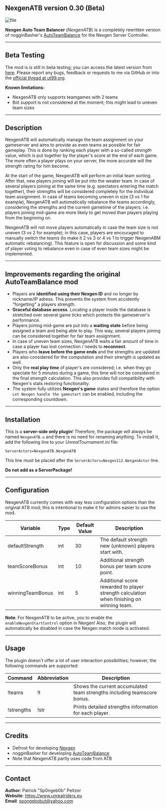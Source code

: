 **NexgenATB version 0.30 (Beta)**
-

![file](https://user-images.githubusercontent.com/12958319/79121922-bc8ac980-7d96-11ea-86d2-5fbe36adf820.jpg)


**Nexgen Auto Team Balancer** (*NexgenATB*) is a completely rewritten version of nogginBasher's [AutoTeamBalance](https://unrealadmin.org/forums/showthread.php?t=23777) for the Nexgen Server Controller.

---
**Beta Testing**
-

The mod is is still in beta testing; you can access the latest version from [here](https://github.com/Sp0ngeb0b/NexgenATB/releases). Please report any bugs, feedback or requests to me via GitHub or into the [official thread at ut99.org](https://ut99.org/viewtopic.php?f=7&t=13806).

**Known limitations:**

 - NexgenATB only supports teamgames with 2 teams
 - Bot support is not considered at the moment; this might lead to uneven team sizes
 

---
**Description**
-

NexgenATB will automatically manage the team assignment on your gameserver and aims to provide as even teams as possible for fair gameplay. This is done by ranking each player with a so-called *strength* value, which is put together by the player's score at the end of each game. The more often a player plays on your server, the more accurate will the strength rating for him become.

At the start of the game, NexgenATB will perform an initial team sorting. After that, new players joining will be put into the weaker team. In case of several players joining at the same time (e.g. spectators entering the match together), their strengths will be considered completely for the individual team assignment. In case of teams becoming uneven in size (3 vs 1 for example), NexgenATB will automatically rebalance the teams accordingly, considering the strengths and the current gametime of the players; i.e. players joining mid-game are more likely to get moved than players playing from the beginning on.

NexgenATB will not move players automatically in case the team size is not uneven (3 vs 2 for example); in this case, players are encouraged to manually switch the teams (to make it 2 vs 3 or 4 vs 1 to trigger NexgenABM automatic rebalancing). This feature is open for discussion and some kind of player voting to rebalance even in case of even team sizes might be implemented.

---

**Improvements regarding the original AutoTeamBalance mod**
-

- Players are **identified using their Nexgen ID** and no longer by nickname/IP adress. This prevents the system from accidently "forgetting" a players strength.
- **Graceful database access**. Locating a player inside the database is stretched over several game ticks which protects the gameserver's performance.
- Players joining mid-game are put into a **waiting state** before being assigned a team and being able to play. This way, several players joining can be considered together for fair team assignment.
- In case of uneven team sizes, NexgenATB waits a fair amount of time in case a player has lost connection / needs to **reconnect**.
- Players who **leave before the game ends** and the strengths are updated are also considered for the computation and their strength is updated as well.
- Only the **real play time** of player's are considered; i.e. when they go spectate for 5 minutes during a game, this time will not be considered in the final strength calculation. This also provides full compatibility with Nexgen's stats restoring functionality.
- The system fully utilizes **Nexgen's game** states and therefore the option `Let Nexgen handle the gamestart` can be enabled, including the corresponding countdown.

---

**Installation**
-

This is a **server-side only plugin**! Therefore, the package will always be named `NexgenATB.u` and there is no need for renaming anything. To install it, add the following line to your *UnrealTournament.ini* file:

```
ServerActors=NexgenATB.NexgenATB
```
This line must be placed after the `ServerActors=Nexgen112.NexgenActor` line.

**Do not add as a ServerPackage!**

---

**Configuration**
-

NexgenATB currently comes with way less configuration options than the original ATB mod; this is intentional to make it for admins easier to use the mod.

|**Variable**|**Type**|**Default Value**|**Description**|
|--|--|--|--|
|defaultStrength |int|30|The default strength new (unknown) players start with.  
|teamScoreBonus  |int|10|Additional strength bonus per team score point.
|winningTeamBonus|int|5 |Additional score rewarded to player strength calculation when finishing on winning team.

**Note**: For NexgenATB to be active, you to enable the `enableNexgenStartControl` option in Nexgen! Also, the plugin will automatically be disabled in case the Nexgen match mode is activated.

---

**Usage**
-

The plugin doesn't offer a lot of user interaction possibilities; however, the following commands are supported:

|**Command**| **Abbreviation** | **Description**|
|--|--|--|
|!teams    |!t  | Shows the current accumulated team strengths including teamscore bonus.
|!strengths|!str| Prints detailed strengths information for each player.


---

**Credits**
-

 - Defrost for developing [Nexgen](https://github.com/dscheerens/nexgen)
 - nogginBasher for developing [AutoTeamBalance](https://github.com/joeytwiddle/code/tree/master/code/unrealscript/AutoTeamBalance)
  - Note that NexgenATB partly uses code from ATB
   
---

**Contact**
-

**Author**: Patrick "Sp0ngeb0b" Peltzer  
**Website**: https://www.unrealriders.eu  
**Email**: spongebobut@yahoo.com
